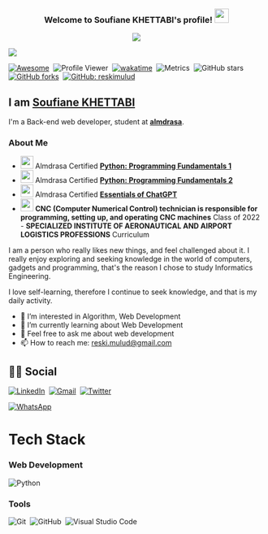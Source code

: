 
<h3 align="center">
  Welcome to Soufiane KHETTABI's profile!
  <img src="https://media.giphy.com/media/hvRJCLFzcasrR4ia7z/giphy.gif" width="28">
</h3>

<!-- Typing SVG by DenverCoder1 - https://github.com/DenverCoder1/readme-typing-svg -->
<p align="center">
  <a href="https://github.com/DenverCoder1/readme-typing-svg"><img src="https://readme-typing-svg.herokuapp.com/?lines=Back-end%20web%20developer%20student;Always%20learning%20new%20things&font=Fira%20Code&center=true&width=440&height=45&color=f75c7e&vCenter=true&size=22"></a>
</p> 

![](screencapture-reskimulud-my-id-2021-07-31-21_11_10.jpg)

[![Awesome](https://awesome.re/badge.svg)](https://awesome.re)&nbsp;
![Profile Viewer](https://komarev.com/ghpvc/?username=reskimulud&label=Profile%20views&color=0e75b6&style=flat)&nbsp;
[![wakatime](https://wakatime.com/badge/user/b02a286e-3d0f-4af8-a433-7d562aaf08e9.svg)](https://wakatime.com/@reskimulud)&nbsp;
![Metrics](https://github.com/reskimulud/reskimulud/actions/workflows/metrics.yml/badge.svg)&nbsp;
![GitHub stars](https://img.shields.io/github/stars/reskimulud.svg?style=social)&nbsp;
[![GitHub forks](https://img.shields.io/github/forks/reskimulud/reskimulud.svg?style=social)](https://github.com/reskimulud/reskimulud)&nbsp;
[![GitHub: reskimulud](https://img.shields.io/github/followers/reskimulud?label=follow&style=social)](https://github.com/reskimulud)&nbsp;

## I am [Soufiane KHETTABI](https://reskimulud.my.id)

 I'm a Back-end web developer, student at [**almdrasa**](https://almdrasa.com/). 
### About Me

- <img src="https://media.licdn.com/dms/image/C4D0BAQF44se-WrRIVQ/company-logo_100_100/0/1675694190561?e=1691020800&v=beta&t=jT8bTKB3E7cAuqnF7yYg_WUikJT8GTLrXQj5YBYKlqE" width="25px"> Almdrasa Certified [**Python: Programming Fundamentals 1**](https://bit.ly/aadreski)
- <img src="https://media.licdn.com/dms/image/C4D0BAQF44se-WrRIVQ/company-logo_100_100/0/1675694190561?e=1691020800&v=beta&t=jT8bTKB3E7cAuqnF7yYg_WUikJT8GTLrXQj5YBYKlqE" width="25px"> Almdrasa Certified [**Python: Programming Fundamentals 2**](https://bit.ly/aadreski)
- <img src="https://media.licdn.com/dms/image/C4D0BAQF44se-WrRIVQ/company-logo_100_100/0/1675694190561?e=1691020800&v=beta&t=jT8bTKB3E7cAuqnF7yYg_WUikJT8GTLrXQj5YBYKlqE" width="25px"> Almdrasa Certified [**Essentials of ChatGPT**](https://bit.ly/aadreski)
- <img src="https://scontent.frba4-3.fna.fbcdn.net/v/t39.30808-6/301881560_549082637018048_4833183130590085586_n.jpg?_nc_cat=100&ccb=1-7&_nc_sid=09cbfe&_nc_ohc=S0EsLLafPREAX-krb09&_nc_zt=23&_nc_ht=scontent.frba4-3.fna&oh=00_AfC05XKZJVHPQ30BPgI2LiMOMmHvx5rGmhvYtUJUPmCksw&oe=64578008" width="25px" /> **CNC (Computer Numerical Control) technician is responsible for programming, setting up, and operating CNC machines** Class of 2022 - **SPECIALIZED INSTITUTE OF AERONAUTICAL AND AIRPORT LOGISTICS PROFESSIONS** Curriculum

I am a person who really likes new things, and feel challenged about it. I really enjoy exploring and seeking knowledge in the world of computers, gadgets and programming, that's the reason I chose to study Informatics Engineering.

I love self-learning, therefore I continue to seek knowledge, and that is my daily activity.

- 👀 I’m interested in Algorithm, Web Development
- 🌱 I’m currently learning about Web Development
- 💬 Feel free to ask me about web development
- 📫 How to reach me: [reski.mulud@gmail.com](mailto:soufiane97khettabi@gmail.com)

## 🙋‍♂️ Social

  [![LinkedIn](https://img.shields.io/badge/linkedin-%230077B5.svg?style=for-the-badge&logo=linkedin&logoColor=white)](https://www.linkedin.com/in/soufiane-khettabi-3b189a211/)&nbsp;
  [![Gmail](https://img.shields.io/badge/Gmail-D14836?style=for-the-badge&logo=gmail&logoColor=white)](mailto:soufiane97khettabi@gmail.com)&nbsp;
  [![Twitter](https://img.shields.io/badge/reski_mulud-%231DA1F2.svg?style=for-the-badge&logo=Twitter&logoColor=white)](https://twitter.com/KHETTABI1997)&nbsp;
  <!-- [![Twitter](https://img.shields.io/twitter/follow/reski_mulud?logo=twitter&style=for-the-badge&logoColor=white)](https://twitter.com/reski_mulud)&nbsp; -->
  [![WhatsApp](https://img.shields.io/badge/WhatsApp-25D366?style=for-the-badge&logo=whatsapp&logoColor=white)](https://wa.me/0629478974)&nbsp;

# Tech Stack

### Web Development

  ![Python](https://img.shields.io/badge/python-3670A0?style=for-the-badge&logo=python&logoColor=ffdd54)&nbsp;
  
  
### Tools

  ![Git](https://img.shields.io/badge/git-%23F05033.svg?style=for-the-badge&logo=git&logoColor=white)&nbsp;
  ![GitHub](https://img.shields.io/badge/github-%23121011.svg?style=for-the-badge&logo=github&logoColor=white)&nbsp;
  ![Visual Studio Code](https://img.shields.io/badge/visual%20studio%20code-%230078d7.svg?logo=visual-studio-code&logoColor=white&style=for-the-badge)&nbsp;
  
